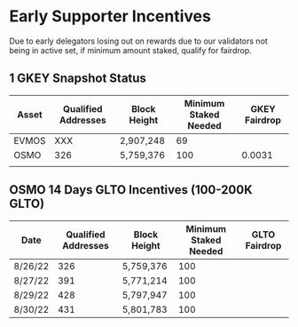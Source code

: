 # Early Supporter Incentives

Due to early delegators losing out on rewards due to our validators not being in active set, if minimum amount staked, qualify for fairdrop. 



## 1 GKEY Snapshot Status
| Asset | Qualified Addresses | Block Height | Minimum Staked Needed | GKEY Fairdrop |
|-------|---------------------|--------------|-----------------------|---------------|
| EVMOS | XXX                 | 2,907,248    | 69                    |               |
| OSMO  | 326                 | 5,759,376    | 100                   | 0.0031        |
|       |                     |              |                       |               |


## OSMO 14 Days GLTO Incentives (100-200K GLTO)
| Date    | Qualified Addresses | Block Height | Minimum Staked Needed | GLTO Fairdrop |
|---------|---------------------|--------------|-----------------------|---------------|
| 8/26/22 | 326                 | 5,759,376    | 100                   |               |
| 8/27/22 | 391                 | 5,771,214    | 100                   |               |
| 8/29/22 | 428                 | 5,797,947    | 100                   |               |
| 8/30/22 | 431                 | 5,801,783    | 100                   |               |